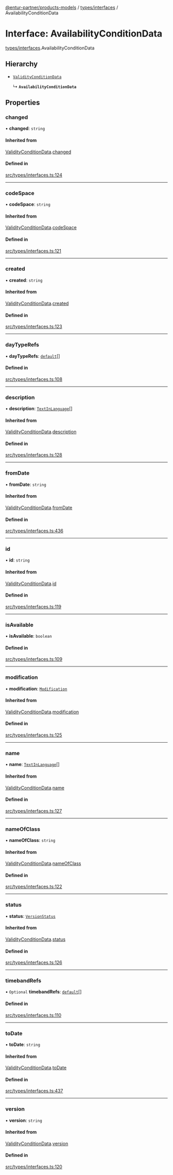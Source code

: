 [@entur-partner/products-models](../README.md) / [types/interfaces](../modules/types_interfaces.md) / AvailabilityConditionData

# Interface: AvailabilityConditionData

[types/interfaces](../modules/types_interfaces.md).AvailabilityConditionData

## Hierarchy

- [`ValidityConditionData`](types_interfaces.ValidityConditionData.md)

  ↳ **`AvailabilityConditionData`**

## Properties

### changed

• **changed**: `string`

#### Inherited from

[ValidityConditionData](types_interfaces.ValidityConditionData.md).[changed](types_interfaces.ValidityConditionData.md#changed)

#### Defined in

[src/types/interfaces.ts:124](https://github.com/entur/products-models/blob/main/src/types/interfaces.ts#L124)

___

### codeSpace

• **codeSpace**: `string`

#### Inherited from

[ValidityConditionData](types_interfaces.ValidityConditionData.md).[codeSpace](types_interfaces.ValidityConditionData.md#codespace)

#### Defined in

[src/types/interfaces.ts:121](https://github.com/entur/products-models/blob/main/src/types/interfaces.ts#L121)

___

### created

• **created**: `string`

#### Inherited from

[ValidityConditionData](types_interfaces.ValidityConditionData.md).[created](types_interfaces.ValidityConditionData.md#created)

#### Defined in

[src/types/interfaces.ts:123](https://github.com/entur/products-models/blob/main/src/types/interfaces.ts#L123)

___

### dayTypeRefs

• **dayTypeRefs**: [`default`](../classes/models_Reference.default.md)[]

#### Defined in

[src/types/interfaces.ts:108](https://github.com/entur/products-models/blob/main/src/types/interfaces.ts#L108)

___

### description

• **description**: [`TextInLanguage`](../modules/types_types.md#textinlanguage)[]

#### Inherited from

[ValidityConditionData](types_interfaces.ValidityConditionData.md).[description](types_interfaces.ValidityConditionData.md#description)

#### Defined in

[src/types/interfaces.ts:128](https://github.com/entur/products-models/blob/main/src/types/interfaces.ts#L128)

___

### fromDate

• **fromDate**: `string`

#### Inherited from

[ValidityConditionData](types_interfaces.ValidityConditionData.md).[fromDate](types_interfaces.ValidityConditionData.md#fromdate)

#### Defined in

[src/types/interfaces.ts:436](https://github.com/entur/products-models/blob/main/src/types/interfaces.ts#L436)

___

### id

• **id**: `string`

#### Inherited from

[ValidityConditionData](types_interfaces.ValidityConditionData.md).[id](types_interfaces.ValidityConditionData.md#id)

#### Defined in

[src/types/interfaces.ts:119](https://github.com/entur/products-models/blob/main/src/types/interfaces.ts#L119)

___

### isAvailable

• **isAvailable**: `boolean`

#### Defined in

[src/types/interfaces.ts:109](https://github.com/entur/products-models/blob/main/src/types/interfaces.ts#L109)

___

### modification

• **modification**: [`Modification`](../enums/types_enums.Modification.md)

#### Inherited from

[ValidityConditionData](types_interfaces.ValidityConditionData.md).[modification](types_interfaces.ValidityConditionData.md#modification)

#### Defined in

[src/types/interfaces.ts:125](https://github.com/entur/products-models/blob/main/src/types/interfaces.ts#L125)

___

### name

• **name**: [`TextInLanguage`](../modules/types_types.md#textinlanguage)[]

#### Inherited from

[ValidityConditionData](types_interfaces.ValidityConditionData.md).[name](types_interfaces.ValidityConditionData.md#name)

#### Defined in

[src/types/interfaces.ts:127](https://github.com/entur/products-models/blob/main/src/types/interfaces.ts#L127)

___

### nameOfClass

• **nameOfClass**: `string`

#### Inherited from

[ValidityConditionData](types_interfaces.ValidityConditionData.md).[nameOfClass](types_interfaces.ValidityConditionData.md#nameofclass)

#### Defined in

[src/types/interfaces.ts:122](https://github.com/entur/products-models/blob/main/src/types/interfaces.ts#L122)

___

### status

• **status**: [`VersionStatus`](../enums/types_enums.VersionStatus.md)

#### Inherited from

[ValidityConditionData](types_interfaces.ValidityConditionData.md).[status](types_interfaces.ValidityConditionData.md#status)

#### Defined in

[src/types/interfaces.ts:126](https://github.com/entur/products-models/blob/main/src/types/interfaces.ts#L126)

___

### timebandRefs

• `Optional` **timebandRefs**: [`default`](../classes/models_Reference.default.md)[]

#### Defined in

[src/types/interfaces.ts:110](https://github.com/entur/products-models/blob/main/src/types/interfaces.ts#L110)

___

### toDate

• **toDate**: `string`

#### Inherited from

[ValidityConditionData](types_interfaces.ValidityConditionData.md).[toDate](types_interfaces.ValidityConditionData.md#todate)

#### Defined in

[src/types/interfaces.ts:437](https://github.com/entur/products-models/blob/main/src/types/interfaces.ts#L437)

___

### version

• **version**: `string`

#### Inherited from

[ValidityConditionData](types_interfaces.ValidityConditionData.md).[version](types_interfaces.ValidityConditionData.md#version)

#### Defined in

[src/types/interfaces.ts:120](https://github.com/entur/products-models/blob/main/src/types/interfaces.ts#L120)
